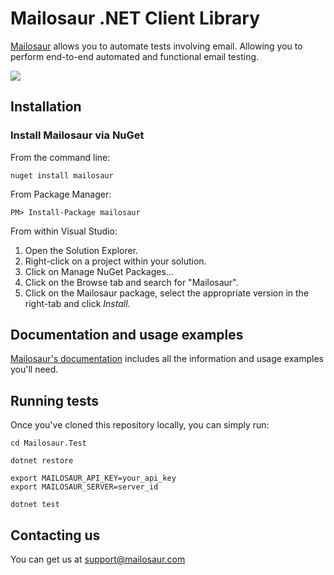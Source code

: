 # Mailosaur .NET Client Library

[Mailosaur](https://mailosaur.com) allows you to automate tests involving email. Allowing you to perform end-to-end automated and functional email testing.

[![](https://github.com/mailosaur/mailosaur-dotnet/workflows/CI/badge.svg)](https://github.com/mailosaur/mailosaur-dotnet/actions)

## Installation

### Install Mailosaur via NuGet

From the command line:

```
nuget install mailosaur
```

From Package Manager:

```
PM> Install-Package mailosaur
```

From within Visual Studio:

1. Open the Solution Explorer.
2. Right-click on a project within your solution.
3. Click on Manage NuGet Packages...
4. Click on the Browse tab and search for "Mailosaur".
5. Click on the Mailosaur package, select the appropriate version in the right-tab and click *Install*.

## Documentation and usage examples

[Mailosaur's documentation](https://mailosaur.com/docs) includes all the information and usage examples you'll need.

## Running tests

Once you've cloned this repository locally, you can simply run:

```
cd Mailosaur.Test

dotnet restore

export MAILOSAUR_API_KEY=your_api_key
export MAILOSAUR_SERVER=server_id

dotnet test
```

## Contacting us

You can get us at [support@mailosaur.com](mailto:support@mailosaur.com)
